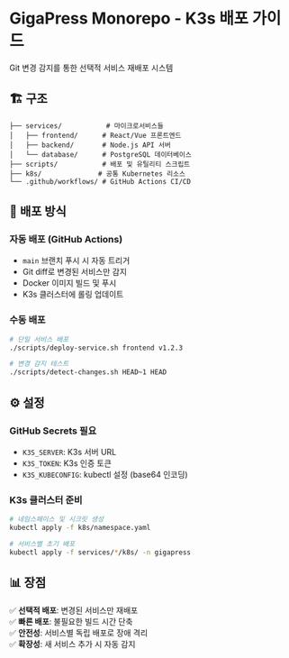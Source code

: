 # GigaPress Monorepo - K3s 배포 가이드

Git 변경 감지를 통한 선택적 서비스 재배포 시스템

## 🏗️ 구조

```
├── services/           # 마이크로서비스들
│   ├── frontend/      # React/Vue 프론트엔드
│   ├── backend/       # Node.js API 서버
│   └── database/      # PostgreSQL 데이터베이스
├── scripts/           # 배포 및 유틸리티 스크립트
├── k8s/              # 공통 Kubernetes 리소스
└── .github/workflows/ # GitHub Actions CI/CD
```

## 🚀 배포 방식

### 자동 배포 (GitHub Actions)
- `main` 브랜치 푸시 시 자동 트리거
- Git diff로 변경된 서비스만 감지
- Docker 이미지 빌드 및 푸시
- K3s 클러스터에 롤링 업데이트

### 수동 배포
```bash
# 단일 서비스 배포
./scripts/deploy-service.sh frontend v1.2.3

# 변경 감지 테스트
./scripts/detect-changes.sh HEAD~1 HEAD
```

## ⚙️ 설정

### GitHub Secrets 필요
- `K3S_SERVER`: K3s 서버 URL
- `K3S_TOKEN`: K3s 인증 토큰  
- `K3S_KUBECONFIG`: kubectl 설정 (base64 인코딩)

### K3s 클러스터 준비
```bash
# 네임스페이스 및 시크릿 생성
kubectl apply -f k8s/namespace.yaml

# 서비스별 초기 배포
kubectl apply -f services/*/k8s/ -n gigapress
```

## 📊 장점

✅ **선택적 배포**: 변경된 서비스만 재배포  
✅ **빠른 배포**: 불필요한 빌드 시간 단축  
✅ **안전성**: 서비스별 독립 배포로 장애 격리  
✅ **확장성**: 새 서비스 추가 시 자동 감지